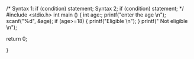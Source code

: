 /*
Syntax 1:
if (condition)
        statement;
Syntax 2;
if (condition)
        statement;
*/
#include <stdio.h>
int main ()
{
         int age:;
         printf("enter the age \n");
         scanf("%d", &age);
         if (age>=18) {
                printf("Eligible \n");
         }
printf(" Not eligible \n");

return 0;

}
